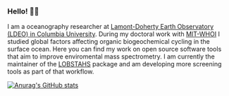 ### Hello! 🌊🚢
I am a oceanography researcher at [Lamont-Doherty Earth Observatory (LDEO) in Columbia University](https://lamont.columbia.edu/). During my doctoral work with [MIT-WHOI](https://eaps.mit.edu/academic-programs/mit-whoi-joint-program/) I studied global factors affecting organic biogeochemical cycling in the surface ocean. Here you can find my work on open source software tools that aim to improve enviromental mass spectrometry. I am currently the maintainer of the [LOBSTAHS](https://github.com/vanmooylipidomics/LOBSTAHS) package and am developing more screening tools as part of that workflow. 

[![Anurag's GitHub stats](https://github-readme-stats.vercel.app/api?username=hholm&show_icons=true&theme=react&hide_rank=true)](https://github.com/anuraghazra/github-readme-stats)


<!--
**hholm/hholm** is a ✨ _special_ ✨ repository because its `README.md` (this file) appears on your GitHub profile.

Here are some ideas to get you started:

- 🔭 I’m currently working on ...
- 🌱 I’m currently learning ...
- 👯 I’m looking to collaborate on ...
- 🤔 I’m looking for help with ...
- 💬 Ask me about ...
- 📫 How to reach me: ...
- 😄 Pronouns: ...
- ⚡ Fun fact: ...
-->
